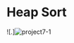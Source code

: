 # Heap Sort
![.]![project7-1](https://github.com/romians/C-homework7/assets/129321542/6ac848e1-adf6-4a6c-9bd8-90a87e5beb1c)
